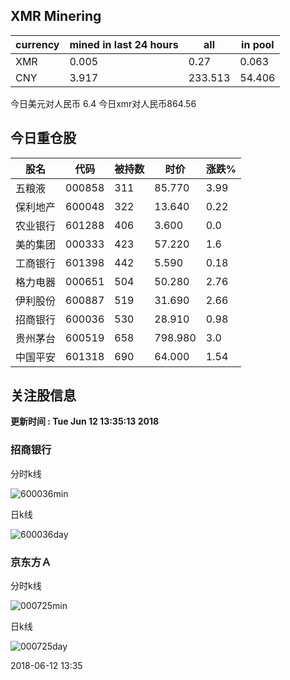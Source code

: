 ## XMR Minering

|currency|mined in last 24 hours|all|in pool|
|---|---|---|---|
|XMR|0.005|0.27|0.063|
|CNY|3.917|233.513|54.406|

今日美元对人民币 6.4	今日xmr对人民币864.56


## 今日重仓股 

|股名|代码|被持数|时价|涨跌%|
|---|---|---|---|---|
|五粮液|000858|311|85.770|3.99|
|保利地产|600048|322|13.640|0.22|
|农业银行|601288|406|3.600|0.0|
|美的集团|000333|423|57.220|1.6|
|工商银行|601398|442|5.590|0.18|
|格力电器|000651|504|50.280|2.76|
|伊利股份|600887|519|31.690|2.66|
|招商银行|600036|530|28.910|0.98|
|贵州茅台|600519|658|798.980|3.0|
|中国平安|601318|690|64.000|1.54|

## 关注股信息
**更新时间 : Tue Jun 12 13:35:13 2018**
### 招商银行 
分时k线

![600036min](http://image.sinajs.cn/newchart/min/n/sh600036.gif)

日k线

![600036day](http://image.sinajs.cn/newchart/daily/n/sh600036.gif)

### 京东方Ａ 
分时k线

![000725min](http://image.sinajs.cn/newchart/min/n/sz000725.gif)

日k线

![000725day](http://image.sinajs.cn/newchart/daily/n/sz000725.gif)

2018-06-12 13:35